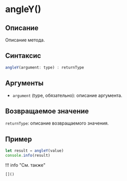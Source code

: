 # angleY()

## Описание
Описание метода.

## Синтаксис
```javascript
angleY(argument: type) : returnType
```

## Аргументы
- `argument` (type, обязательно): описание аргумента.

## Возвращаемое значение
`returnType`: описание возвращаемого значения.

## Пример
```javascript linenums="1"
let result = angleY(value)
console.info(result)
```

!!! info "См. также"

    []()

